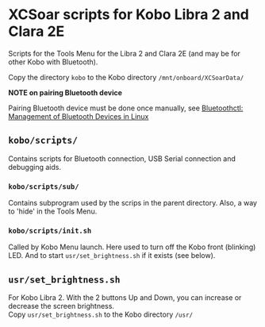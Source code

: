 # XCSoar scripts for Kobo Libra 2 and Clara 2E
Scripts for the Tools Menu for the Libra 2 and Clara 2E (and may be for other Kobo with Bluetooth).

Copy the directory ``kobo`` to the Kobo directory ``/mnt/onboard/XCSoarData/`` 

**NOTE on pairing Bluetooth device**

Pairing Bluetooth device must be done once manually, see
[Bluetoothctl: Management of Bluetooth Devices in Linux](https://smarttech101.com/bluetoothctl-management-of-bluetooth-devices-in-linux/)

## ``kobo/scripts/``
Contains scripts for Bluetooth connection, USB Serial connection and debugging aids.

### ``kobo/scripts/sub/``
Contains subprogram used by the scrips in the parent directory. Also, a way to 'hide' in the Tools Menu.

### ``kobo/scripts/init.sh``
Called by Kobo Menu launch. Here used to turn off the Kobo front (blinking) LED. And to start ``usr/set_brightness.sh``
if it exists (see below).

## ``usr/set_brightness.sh``
For Kobo Libra 2. With the 2 buttons Up and Down, you can increase or decrease the screen brightness. \
Copy ``usr/set_brightness.sh`` to the Kobo directory ``/usr/``